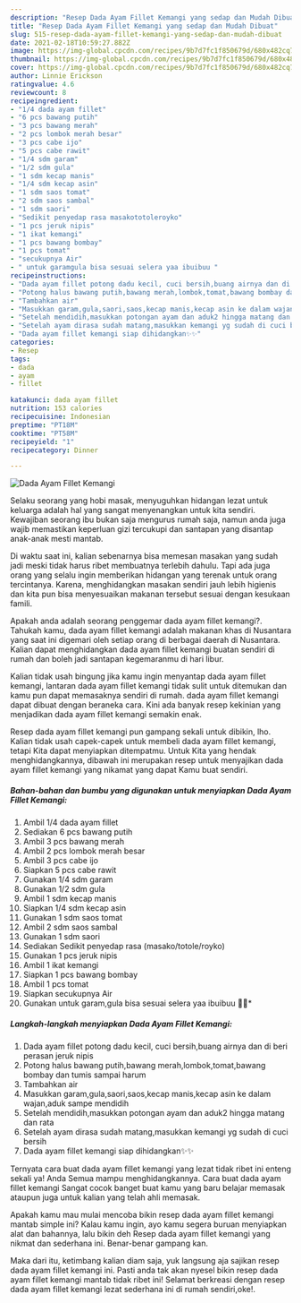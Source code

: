 ```yaml
---
description: "Resep Dada Ayam Fillet Kemangi yang sedap dan Mudah Dibuat"
title: "Resep Dada Ayam Fillet Kemangi yang sedap dan Mudah Dibuat"
slug: 515-resep-dada-ayam-fillet-kemangi-yang-sedap-dan-mudah-dibuat
date: 2021-02-18T10:59:27.882Z
image: https://img-global.cpcdn.com/recipes/9b7d7fc1f850679d/680x482cq70/dada-ayam-fillet-kemangi-foto-resep-utama.jpg
thumbnail: https://img-global.cpcdn.com/recipes/9b7d7fc1f850679d/680x482cq70/dada-ayam-fillet-kemangi-foto-resep-utama.jpg
cover: https://img-global.cpcdn.com/recipes/9b7d7fc1f850679d/680x482cq70/dada-ayam-fillet-kemangi-foto-resep-utama.jpg
author: Linnie Erickson
ratingvalue: 4.6
reviewcount: 8
recipeingredient:
- "1/4 dada ayam fillet"
- "6 pcs bawang putih"
- "3 pcs bawang merah"
- "2 pcs lombok merah besar"
- "3 pcs cabe ijo"
- "5 pcs cabe rawit"
- "1/4 sdm garam"
- "1/2 sdm gula"
- "1 sdm kecap manis"
- "1/4 sdm kecap asin"
- "1 sdm saos tomat"
- "2 sdm saos sambal"
- "1 sdm saori"
- "Sedikit penyedap rasa masakototoleroyko"
- "1 pcs jeruk nipis"
- "1 ikat kemangi"
- "1 pcs bawang bombay"
- "1 pcs tomat"
- "secukupnya Air"
- " untuk garamgula bisa sesuai selera yaa ibuibuu "
recipeinstructions:
- "Dada ayam fillet potong dadu kecil, cuci bersih,buang airnya dan di beri perasan jeruk nipis"
- "Potong halus bawang putih,bawang merah,lombok,tomat,bawang bombay dan tumis sampai harum"
- "Tambahkan air"
- "Masukkan garam,gula,saori,saos,kecap manis,kecap asin ke dalam wajan,aduk sampe mendidih"
- "Setelah mendidih,masukkan potongan ayam dan aduk2 hingga matang dan rata"
- "Setelah ayam dirasa sudah matang,masukkan kemangi yg sudah di cuci bersih"
- "Dada ayam fillet kemangi siap dihidangkan✨✨"
categories:
- Resep
tags:
- dada
- ayam
- fillet

katakunci: dada ayam fillet 
nutrition: 153 calories
recipecuisine: Indonesian
preptime: "PT18M"
cooktime: "PT58M"
recipeyield: "1"
recipecategory: Dinner

---
```



![Dada Ayam Fillet Kemangi](https://img-global.cpcdn.com/recipes/9b7d7fc1f850679d/680x482cq70/dada-ayam-fillet-kemangi-foto-resep-utama.jpg)

Selaku seorang yang hobi masak, menyuguhkan hidangan lezat untuk keluarga adalah hal yang sangat menyenangkan untuk kita sendiri. Kewajiban seorang ibu bukan saja mengurus rumah saja, namun anda juga wajib memastikan keperluan gizi tercukupi dan santapan yang disantap anak-anak mesti mantab.

Di waktu  saat ini, kalian sebenarnya bisa memesan masakan yang sudah jadi meski tidak harus ribet membuatnya terlebih dahulu. Tapi ada juga orang yang selalu ingin memberikan hidangan yang terenak untuk orang tercintanya. Karena, menghidangkan masakan sendiri jauh lebih higienis dan kita pun bisa menyesuaikan makanan tersebut sesuai dengan kesukaan famili. 



Apakah anda adalah seorang penggemar dada ayam fillet kemangi?. Tahukah kamu, dada ayam fillet kemangi adalah makanan khas di Nusantara yang saat ini digemari oleh setiap orang di berbagai daerah di Nusantara. Kalian dapat menghidangkan dada ayam fillet kemangi buatan sendiri di rumah dan boleh jadi santapan kegemaranmu di hari libur.

Kalian tidak usah bingung jika kamu ingin menyantap dada ayam fillet kemangi, lantaran dada ayam fillet kemangi tidak sulit untuk ditemukan dan kamu pun dapat memasaknya sendiri di rumah. dada ayam fillet kemangi dapat dibuat dengan beraneka cara. Kini ada banyak resep kekinian yang menjadikan dada ayam fillet kemangi semakin enak.

Resep dada ayam fillet kemangi pun gampang sekali untuk dibikin, lho. Kalian tidak usah capek-capek untuk membeli dada ayam fillet kemangi, tetapi Kita dapat menyiapkan ditempatmu. Untuk Kita yang hendak menghidangkannya, dibawah ini merupakan resep untuk menyajikan dada ayam fillet kemangi yang nikamat yang dapat Kamu buat sendiri.

<!--inarticleads1-->

##### Bahan-bahan dan bumbu yang digunakan untuk menyiapkan Dada Ayam Fillet Kemangi:

1. Ambil 1/4 dada ayam fillet
1. Sediakan 6 pcs bawang putih
1. Ambil 3 pcs bawang merah
1. Ambil 2 pcs lombok merah besar
1. Ambil 3 pcs cabe ijo
1. Siapkan 5 pcs cabe rawit
1. Gunakan 1/4 sdm garam
1. Gunakan 1/2 sdm gula
1. Ambil 1 sdm kecap manis
1. Siapkan 1/4 sdm kecap asin
1. Gunakan 1 sdm saos tomat
1. Ambil 2 sdm saos sambal
1. Gunakan 1 sdm saori
1. Sediakan Sedikit penyedap rasa (masako/totole/royko)
1. Gunakan 1 pcs jeruk nipis
1. Ambil 1 ikat kemangi
1. Siapkan 1 pcs bawang bombay
1. Ambil 1 pcs tomat
1. Siapkan secukupnya Air
1. Gunakan  untuk garam,gula bisa sesuai selera yaa ibuibuu 🙂🙂*




<!--inarticleads2-->

##### Langkah-langkah menyiapkan Dada Ayam Fillet Kemangi:

1. Dada ayam fillet potong dadu kecil, cuci bersih,buang airnya dan di beri perasan jeruk nipis
1. Potong halus bawang putih,bawang merah,lombok,tomat,bawang bombay dan tumis sampai harum
1. Tambahkan air
1. Masukkan garam,gula,saori,saos,kecap manis,kecap asin ke dalam wajan,aduk sampe mendidih
1. Setelah mendidih,masukkan potongan ayam dan aduk2 hingga matang dan rata
1. Setelah ayam dirasa sudah matang,masukkan kemangi yg sudah di cuci bersih
1. Dada ayam fillet kemangi siap dihidangkan✨✨




Ternyata cara buat dada ayam fillet kemangi yang lezat tidak ribet ini enteng sekali ya! Anda Semua mampu menghidangkannya. Cara buat dada ayam fillet kemangi Sangat cocok banget buat kamu yang baru belajar memasak ataupun juga untuk kalian yang telah ahli memasak.

Apakah kamu mau mulai mencoba bikin resep dada ayam fillet kemangi mantab simple ini? Kalau kamu ingin, ayo kamu segera buruan menyiapkan alat dan bahannya, lalu bikin deh Resep dada ayam fillet kemangi yang nikmat dan sederhana ini. Benar-benar gampang kan. 

Maka dari itu, ketimbang kalian diam saja, yuk langsung aja sajikan resep dada ayam fillet kemangi ini. Pasti anda tak akan nyesel bikin resep dada ayam fillet kemangi mantab tidak ribet ini! Selamat berkreasi dengan resep dada ayam fillet kemangi lezat sederhana ini di rumah sendiri,oke!.

